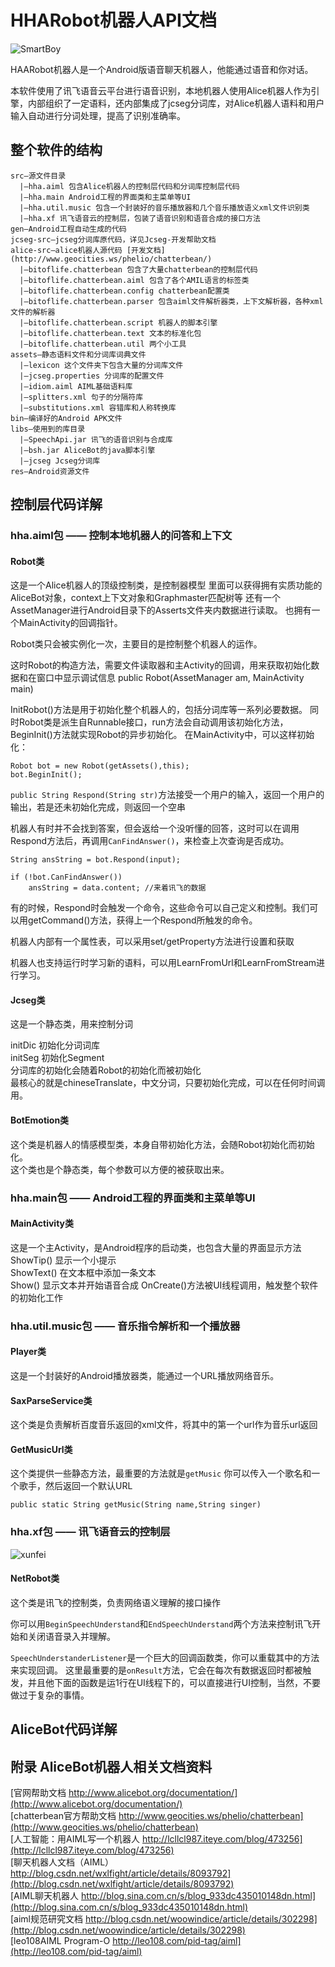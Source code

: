 HHARobot机器人API文档
=====================

![SmartBoy](file:\\\D:\web\Workspace\AliceConnect\image\Logo.png)

HAARobot机器人是一个Android版语音聊天机器人，他能通过语音和你对话。

本软件使用了讯飞语音云平台进行语音识别，本地机器人使用Alice机器人作为引擎，内部组织了一定语料，还内部集成了jcseg分词库，对Alice机器人语料和用户输入自动进行分词处理，提高了识别准确率。

## 整个软件的结构
```
src—源文件目录  
  |—hha.aiml 包含Alice机器人的控制层代码和分词库控制层代码  
  |—hha.main Android工程的界面类和主菜单等UI  
  |—hha.util.music 包含一个封装好的音乐播放器和几个音乐播放语义xml文件识别类  
  |—hha.xf 讯飞语音云的控制层，包装了语音识别和语音合成的接口方法  
gen—Android工程自动生成的代码  
jcseg-src—jcseg分词库原代码，详见Jcseg-开发帮助文档  
alice-src—alice机器人源代码 [开发文档](http://www.geocities.ws/phelio/chatterbean/)  
  |—bitoflife.chatterbean 包含了大量chatterbean的控制层代码  
  |—bitoflife.chatterbean.aiml 包含了各个AMIL语言的标签类  
  |—bitoflife.chatterbean.config chatterbean配置类  
  |—bitoflife.chatterbean.parser 包含aiml文件解析器类，上下文解析器，各种xml文件的解析器  
  |—bitoflife.chatterbean.script 机器人的脚本引擎
  |—bitoflife.chatterbean.text 文本的标准化包
  |—bitoflife.chatterbean.util 两个小工具
assets—静态语料文件和分词库词典文件  
  |—lexicon 这个文件夹下包含大量的分词库文件  
  |—jcseg.properties 分词库的配置文件  
  |—idiom.aiml AIML基础语料库  
  |—splitters.xml 句子的分隔符库  
  |—substitutions.xml 容错库和人称转换库  
bin—编译好的Android APK文件  
libs—使用到的库目录  
  |—SpeechApi.jar 讯飞的语音识别与合成库  
  |—bsh.jar AliceBot的java脚本引擎  
  |—jcseg Jcseg分词库  
res—Android资源文件  
```

## 控制层代码详解

### hha.aiml包 —— 控制本地机器人的问答和上下文

#### Robot类

这是一个Alice机器人的顶级控制类，是控制器模型
里面可以获得拥有实质功能的AliceBot对象，context上下文对象和Graphmaster匹配树等
还有一个AssetManager进行Android目录下的Asserts文件夹内数据进行读取。
也拥有一个MainActivity的回调指针。

Robot类只会被实例化一次，主要目的是控制整个机器人的运作。

这时Robot的构造方法，需要文件读取器和主Activity的回调，用来获取初始化数据和在窗口中显示调试信息
public Robot(AssetManager am, MainActivity main)

InitRobot()方法是用于初始化整个机器人的，包括分词库等一系列必要数据。
同时Robot类是派生自Runnable接口，run方法会自动调用该初始化方法，BeginInit()方法就实现Robot的异步初始化。
在MainActivity中，可以这样初始化：
```
Robot bot = new Robot(getAssets(),this);
bot.BeginInit();
```

`public String Respond(String str)`方法接受一个用户的输入，返回一个用户的输出，若是还未初始化完成，则返回一个空串

机器人有时并不会找到答案，但会返给一个没听懂的回答，这时可以在调用Respond方法后，再调用`CanFindAnswer()`，来检查上次查询是否成功。

```
String ansString = bot.Respond(input);

if (!bot.CanFindAnswer())
	ansString = data.content; //来着讯飞的数据
```

有的时候，Respond时会触发一个命令，这些命令可以自己定义和控制。我们可以用getCommand()方法，获得上一个Respond所触发的命令。

机器人内部有一个属性表，可以采用set/getProperty方法进行设置和获取

机器人也支持运行时学习新的语料，可以用LearnFromUrl和LearnFromStream进行学习。

#### Jcseg类

这是一个静态类，用来控制分词

initDic 初始化分词词库  
initSeg 初始化Segment  
分词库的初始化会随着Robot的初始化而被初始化  
最核心的就是chineseTranslate，中文分词，只要初始化完成，可以在任何时间调用。

#### BotEmotion类

这个类是机器人的情感模型类，本身自带初始化方法，会随Robot初始化而初始化。  
这个类也是个静态类，每个参数可以方便的被获取出来。

### hha.main包 —— Android工程的界面类和主菜单等UI  

#### MainActivity类

这是一个主Activity，是Android程序的启动类，也包含大量的界面显示方法  
ShowTip() 显示一个小提示  
ShowText() 在文本框中添加一条文本  
Show() 显示文本并开始语音合成
OnCreate()方法被UI线程调用，触发整个软件的初始化工作

### hha.util.music包 —— 音乐指令解析和一个播放器

#### Player类

这是一个封装好的Android播放器类，能通过一个URL播放网络音乐。

#### SaxParseService类

这个类是负责解析百度音乐返回的xml文件，将其中的第一个url作为音乐url返回

#### GetMusicUrl类

这个类提供一些静态方法，最重要的方法就是`getMusic`
你可以传入一个歌名和一个歌手，然后返回一个默认URL
```
public static String getMusic(String name,String singer)
```

### hha.xf包 —— 讯飞语音云的控制层

![xunfei](http://www.voicecloud.cn/images/iflyban.gif)

#### NetRobot类

这个类是讯飞的控制类，负责网络语义理解的接口操作

你可以用`BeginSpeechUnderstand`和`EndSpeechUnderstand`两个方法来控制讯飞开始和关闭语音录入并理解。

`SpeechUnderstanderListener`是一个巨大的回调函数类，你可以重载其中的方法来实现回调。
这里最重要的是`onResult`方法，它会在每次有数据返回时都被触发，并且他下面的函数是运1行在UI线程下的，可以直接进行UI控制，当然，不要做过于复杂的事情。


## AliceBot代码详解


## 附录 AliceBot机器人相关文档资料

[官网帮助文档 http://www.alicebot.org/documentation/](http://www.alicebot.org/documentation/)  
[chatterbean官方帮助文档 http://www.geocities.ws/phelio/chatterbean](http://www.geocities.ws/phelio/chatterbean)  
[人工智能：用AIML写一个机器人 http://lcllcl987.iteye.com/blog/473256](http://lcllcl987.iteye.com/blog/473256)  
[聊天机器人文档（AIML）http://blog.csdn.net/wxlfight/article/details/8093792](http://blog.csdn.net/wxlfight/article/details/8093792)  
[AIML聊天机器人 http://blog.sina.com.cn/s/blog_933dc435010148dn.html](http://blog.sina.com.cn/s/blog_933dc435010148dn.html)  
[aiml规范研究文档 http://blog.csdn.net/woowindice/article/details/302298](http://blog.csdn.net/woowindice/article/details/302298)  
[leo108AIML Program-O http://leo108.com/pid-tag/aiml](http://leo108.com/pid-tag/aiml)  
